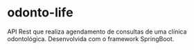 # odonto-life
API Rest que realiza agendamento de consultas de uma clínica odontológica. Desenvolvida com o framework SpringBoot.
